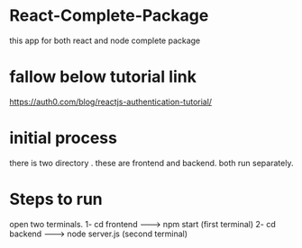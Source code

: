 # React-Complete-Package
this app for both react and node complete package

# fallow below tutorial link
https://auth0.com/blog/reactjs-authentication-tutorial/

# initial process
there is two directory . these are frontend and backend. both run separately.

# Steps to run

open two terminals. 
1- cd frontend ---> npm start           (first terminal)
2- cd backend  ---> node server.js      (second terminal)
